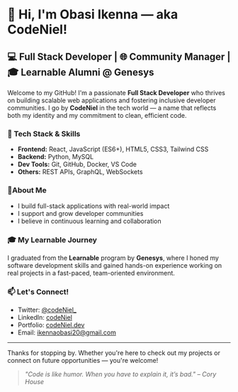 # 👋 Hi, I'm Obasi Ikenna — aka **CodeNiel**!

## 💻 Full Stack Developer | 🌐 Community Manager | 🎓 Learnable Alumni @ Genesys

Welcome to my GitHub! I'm a passionate **Full Stack Developer** who thrives on building scalable web applications and fostering inclusive developer communities. I go by **CodeNiel** in the tech world — a name that reflects both my identity and my commitment to clean, efficient code.

### 🔧 Tech Stack & Skills
- **Frontend:** React, JavaScript (ES6+), HTML5, CSS3, Tailwind CSS
- **Backend:** Python, MySQL
- **Dev Tools:** Git, GitHub, Docker, VS Code
- **Others:** REST APIs, GraphQL, WebSockets
  

### 🚀About Me
- I build full-stack applications with real-world impact
- I support and grow developer communities
- I believe in continuous learning and collaboration

### 🎓 My Learnable Journey
I graduated from the **Learnable** program by **Genesys**, where I honed my software development skills and gained hands-on experience working on real projects in a fast-paced, team-oriented environment.

### 📫 Let's Connect!
- Twitter: [@codeNiel_](https://twitter.com/code_niel)
- LinkedIn: [codeNiel](https://www.linkedin.com/in/codeNiel/)
- Portfolio: [codeNiel.dev](https://codeNiel.dev) <!-- Optional, if you have one -->
- Email: ikennaobasi20@gmail.com<!-- Replace with your real email -->

---

Thanks for stopping by. Whether you're here to check out my projects or connect on future opportunities — you're welcome!

> *"Code is like humor. When you have to explain it, it’s bad." – Cory House*
